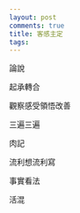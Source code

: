 ```yaml
---
layout: post
comments: true
title: 客感主定
tags: 
---
```

論說

起承轉合

觀察感受領悟改善

三遍三遍

肉記

流利想流利寫

事實看法

活混

